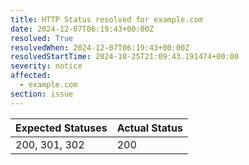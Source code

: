 ```yaml
---
title: HTTP Status resolved for example.com
date: 2024-12-07T06:19:43+00:00Z
resolved: True
resolvedWhen: 2024-12-07T06:19:43+00:00Z
resolvedStartTime: 2024-10-25T21:09:43.191474+00:00
severity: notice
affected:
  - example.com
section: issue
---
```


| Expected Statuses | Actual Status  |
|-------------------|----------------|
| 200, 301, 302 | 200 |
